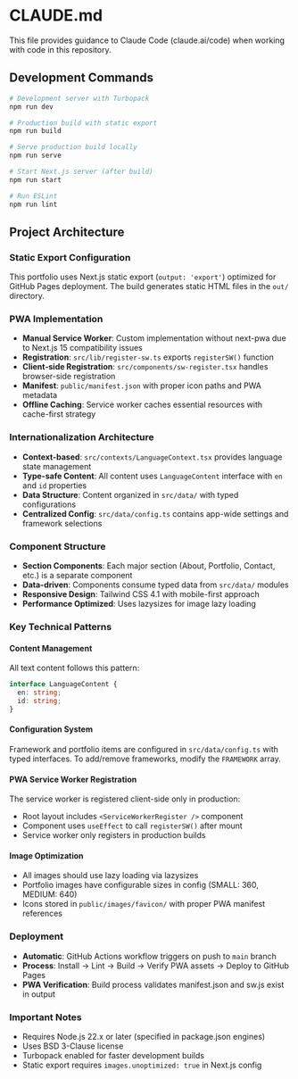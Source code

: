 # CLAUDE.md

This file provides guidance to Claude Code (claude.ai/code) when working with code in this repository.

## Development Commands

```bash
# Development server with Turbopack
npm run dev

# Production build with static export
npm run build

# Serve production build locally
npm run serve

# Start Next.js server (after build)
npm run start

# Run ESLint
npm run lint
```

## Project Architecture

### Static Export Configuration
This portfolio uses Next.js static export (`output: 'export'`) optimized for GitHub Pages deployment. The build generates static HTML files in the `out/` directory.

### PWA Implementation
- **Manual Service Worker**: Custom implementation without next-pwa due to Next.js 15 compatibility issues
- **Registration**: `src/lib/register-sw.ts` exports `registerSW()` function
- **Client-side Registration**: `src/components/sw-register.tsx` handles browser-side registration
- **Manifest**: `public/manifest.json` with proper icon paths and PWA metadata
- **Offline Caching**: Service worker caches essential resources with cache-first strategy

### Internationalization Architecture
- **Context-based**: `src/contexts/LanguageContext.tsx` provides language state management
- **Type-safe Content**: All content uses `LanguageContent` interface with `en` and `id` properties
- **Data Structure**: Content organized in `src/data/` with typed configurations
- **Centralized Config**: `src/data/config.ts` contains app-wide settings and framework selections

### Component Structure
- **Section Components**: Each major section (About, Portfolio, Contact, etc.) is a separate component
- **Data-driven**: Components consume typed data from `src/data/` modules
- **Responsive Design**: Tailwind CSS 4.1 with mobile-first approach
- **Performance Optimized**: Uses lazysizes for image lazy loading

### Key Technical Patterns

#### Content Management
All text content follows this pattern:
```typescript
interface LanguageContent {
  en: string;
  id: string;
}
```

#### Configuration System
Framework and portfolio items are configured in `src/data/config.ts` with typed interfaces. To add/remove frameworks, modify the `FRAMEWORK` array.

#### PWA Service Worker Registration
The service worker is registered client-side only in production:
- Root layout includes `<ServiceWorkerRegister />` component  
- Component uses `useEffect` to call `registerSW()` after mount
- Service worker only registers in production builds

#### Image Optimization
- All images should use lazy loading via lazysizes
- Portfolio images have configurable sizes in config (SMALL: 360, MEDIUM: 640)
- Icons stored in `public/images/favicon/` with proper PWA manifest references

### Deployment
- **Automatic**: GitHub Actions workflow triggers on push to `main` branch
- **Process**: Install → Lint → Build → Verify PWA assets → Deploy to GitHub Pages  
- **PWA Verification**: Build process validates manifest.json and sw.js exist in output

### Important Notes
- Requires Node.js 22.x or later (specified in package.json engines)
- Uses BSD 3-Clause license
- Turbopack enabled for faster development builds
- Static export requires `images.unoptimized: true` in Next.js config